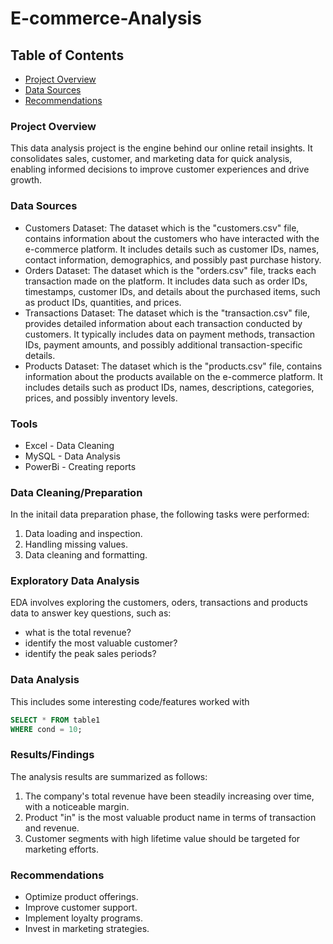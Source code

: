  # E-commerce-Analysis

 ## Table of Contents

 - [Project Overview](#project-overview)
 - [Data Sources](#data-sources)
 - [Recommendations](#recommendations)

### Project Overview

This data analysis project is the engine behind our online retail insights. It consolidates sales, customer, and marketing data for quick analysis, enabling informed decisions to improve customer experiences and drive growth.


### Data Sources

- Customers Dataset: The dataset which is the "customers.csv" file, contains information about the customers who have interacted with the e-commerce platform. It includes details such as customer IDs, names, contact information, demographics, and possibly past purchase history.
- Orders Dataset: The dataset which is the "orders.csv" file, tracks each transaction made on the platform. It includes data such as order IDs, timestamps, customer IDs, and details about the purchased items, such as product IDs, quantities, and prices.
- Transactions Dataset: The dataset which is the "transaction.csv" file, provides detailed information about each transaction conducted by customers. It typically includes data on payment methods, transaction IDs, payment amounts, and possibly additional transaction-specific details.
- Products Dataset: The dataset which is the "products.csv" file, contains information about the products available on the e-commerce platform. It includes details such as product IDs, names, descriptions, categories, prices, and possibly inventory levels.

### Tools

- Excel - Data Cleaning
- MySQL - Data Analysis
- PowerBi - Creating reports

### Data Cleaning/Preparation

In the initail data preparation phase, the following tasks were performed:
1. Data loading and inspection.
2. Handling missing values.
3. Data cleaning and formatting.

### Exploratory Data Analysis

EDA involves exploring the customers, oders, transactions and products data to answer key questions, such as:

- what is the total revenue?
- identify the most valuable customer?
- identify the peak sales periods?

### Data Analysis

This includes some interesting code/features worked with

```sql
SELECT * FROM table1
WHERE cond = 10;
```

### Results/Findings


The analysis results are summarized as follows:
1. The company's total revenue have been steadily increasing over time, with a noticeable margin.
2. Product "in" is the most valuable product name in terms of transaction and revenue.
3. Customer segments with high lifetime value should be targeted for marketing efforts.

### Recommendations

- Optimize product offerings.
- Improve customer support.
- Implement loyalty programs.
- Invest in marketing strategies.

